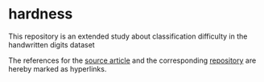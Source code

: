 # hardness
This repository is an extended study about classification difficulty in the handwritten digits dataset

The references for the <a href="https://dl.acm.org/doi/10.3233/IDA-150740">source article<a> and the corresponding <a href="https://archive.ics.uci.edu/dataset/72/multiple+features">repository<a> are hereby marked as hyperlinks. 
